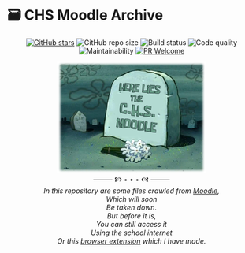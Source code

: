 # :card_file_box: CHS Moodle Archive

<p align="center">
  <a href="https://github.com/abu-co/CHS-Moodle-Archive/stargazers"><img alt="GitHub stars" src="https://img.shields.io/github/stars/abu-co/CHS-Moodle-Archive" /></a>
  <img alt="GitHub repo size" src="https://img.shields.io/github/repo-size/abu-co/CHS-Moodle-Archive" />
  <img alt="Build status" src="https://img.shields.io/badge/build-just%20pretend%20it's%20passing-brightgreen" />
  <img alt="Code quality" src="https://img.shields.io/badge/code%20quality-LOL-orange" />
  <img alt="Maintainability" src="https://img.shields.io/badge/maintainability-who%20cares-lightgrey" />
  <!-- "inaccessible" error... <img alt="GitHub repo file count" src="https://img.shields.io/github/directory-file-count/abu-co/CHS-Moodle-Archive" /> -->
  <a href="CONTRIBUTING.md"><img alt="PR Welcome" src="https://img.shields.io/badge/PR-welcome-yellow" /></a>
</p>

<p align="center">
  <img alt="R.I.P Moodle." src="media/rip.png" width="60%" />
  <br />
  &#x2E3B; &#128613; &#x25e6; &bull; &#x25e6; &#128615; &#x2E3B;
  <br />
  <i>In this repository are some files crawled from 
    <a href="http://web3.carlingfor-h.schools.nsw.edu.au/applications/moodle2/" title="Go to the original Moodle (if it still exists)">Moodle</a>,
    <br />
    Which will soon
    <br />
    Be taken down.
    <br />
    But before it is,
    <br />
    You can still access it 
    <br />
    Using the school internet
    <br />
    Or this <a href="https://github.com/abu-co/CHS-Moodle-Fixer">browser extension</a> which I have made.
  </i>
</p>
